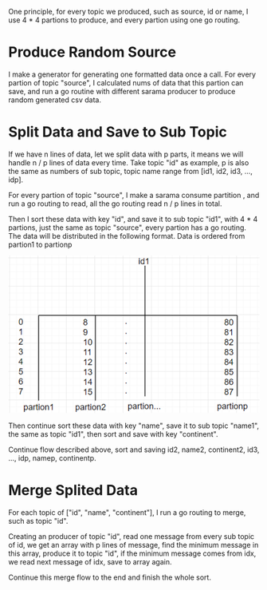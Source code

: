 One principle, for every topic we produced, such as source, id or name, I use 4 * 4 partions to produce, and every partion using one go routing.

# Produce Random Source

I make a generator for generating one formatted data once a call. For every partion of topic "source", I calculated nums of data that this partion can save, and run a go routine with different sarama producer to produce random generated csv data.

# Split Data and Save to Sub Topic

If we have n lines of data, let we split data with p parts, it means we will handle n / p lines of data every time. Take topic "id" as example, p is also the same as numbers of sub topic, topic name range from [id1, id2, id3, ..., idp].

For every partion of topic "source", I make a sarama consume partition , and run a go routing to read, all the go routing read n / p lines in total.

Then I sort these data with key "id", and save it to sub topic "id1", with 4 * 4 partions, just the same as topic "source", every partion has a go routing. The data will be distributed in the following format. Data is ordered from partion1 to partionp

![id1](https://github.com/tanyifeng/kafkasort/blob/master/id1.png)

Then continue sort these data with key "name", save it to sub topic "name1", the same as topic "id1", then sort and save with key "continent".

Continue flow described above, sort and saving id2, name2, continent2, id3, ..., idp, namep, continentp.

# Merge Splited Data

For each topic of ["id", "name", "continent"], I run a go routing to merge, such as topic "id".

Creating an producer of topic "id", read one message from every sub topic of id, we get an array with p lines of message, find the minimum message in this array, produce it to topic "id", if the minimum message comes from idx, we read next message of idx, save to array again.

Continue this merge flow  to the end and finish the whole sort.
